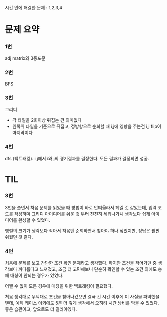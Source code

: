 시간 안에 해결한 문제 : 1,2,3,4 

# 문제 요약

### 1번
adj matrix와 3중포문
### 2번 
BFS
### 3번
그리디
- 각 타일을 2회이상 뒤집는 건 의미없다
- 왼쪽위 타일을 기준으로 뒤집고, 정방향으로 순회할 때 i,j에 영향을 주는건 i,j flip이 마지막이다
### 4번
dfs (백트래킹).
i,j에서 i와 j의 경기결과를 결정한다. 모든 결과가 결정되면 성공.

# TIL

### 3번
3번을 풀면서 처음 문제를 읽었을 때 방법이 바로 안떠올라서 헤멜 것 같았는데, 입력 코드를 작성하며 그리디 아이디어를 쉬운 것 부터 천천히 세워나가니 생각보다 쉽게 아이디어를 완성할 수 있었다.

행렬의 크기가 생각보다 작아서 처음엔 순회하면서 찾아야 하나 싶었지만, 정답은 훨씬 쉬웠던 것 같다.

### 4번
처음에 문제를 보고 간단한 조건 확인 문제라고 생각했다. 하지만 조건을 적어가던 중 생각보다 까다롭다고 느껴졌고, 조금 더 고민해보니 단순히 확인할 수 있는 조건 외에도 승 패 매칭이 안되는 경우가 있었다.

어쩔 수 없이 모든 경우에 매칭을 위한 백트래킹이 필요했다.

처음 생각대로 무턱대로 조건을 찾아나갔으면 결국 긴 시간 이후에 이 사실을 파악했을텐데, 예제 케이스 이외에도 5분 더 깊게 생각해서 오히려 시간 낭비를 막을 수 있었다. 좋은 습관이고, 앞으로도 더 길러야겠다.

